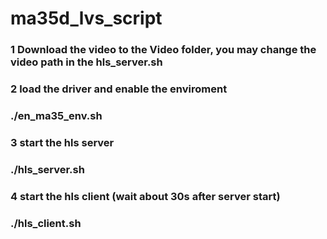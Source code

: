 # ma35d_lvs_script

### 1 Download the video to the Video folder, you may change the video path in the hls_server.sh

### 2 load the driver and enable the enviroment
### ./en_ma35_env.sh
###
### 3 start the hls server
### ./hls_server.sh
###
### 4 start the hls client (wait about 30s after server start)
### ./hls_client.sh
